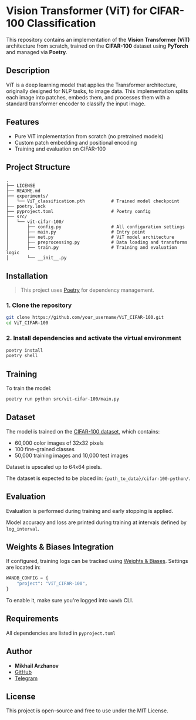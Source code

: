 # Vision Transformer (ViT) for CIFAR-100 Classification

This repository contains an implementation of the **Vision Transformer (ViT)** architecture from scratch, trained on the **CIFAR-100** dataset using **PyTorch** and managed via **Poetry**.

## Description

ViT is a deep learning model that applies the Transformer architecture, originally designed for NLP tasks, to image data. This implementation splits each image into patches, embeds them, and processes them with a standard transformer encoder to classify the input image.

## Features

- Pure ViT implementation from scratch (no pretrained models)
- Custom patch embedding and positional encoding
- Training and evaluation on CIFAR-100

## Project Structure

```
.
├── LICENSE
├── README.md
├── experiments/
│   └── ViT_classification.pth          # Trained model checkpoint
├── poetry.lock
├── pyproject.toml                      # Poetry config
├── src/
│   └── vit-cifar-100/
│       ├── config.py                   # All configuration settings
│       ├── main.py                     # Entry point
│       ├── net.py                      # ViT model architecture
│       ├── preprocessing.py            # Data loading and transforms
│       ├── train.py                    # Training and evaluation logic
│       └── __init__.py
```

## Installation

> This project uses [Poetry](https://python-poetry.org/) for dependency management.

### 1. Clone the repository

```bash
git clone https://github.com/your_username/ViT_CIFAR-100.git
cd ViT_CIFAR-100
```

### 2. Install dependencies and activate the virtual environment

```bash
poetry install
poetry shell
```
## Training

To train the model:

```bash
poetry run python src/vit-cifar-100/main.py
```

## Dataset

The model is trained on the [CIFAR-100 dataset](https://www.cs.toronto.edu/~kriz/cifar.html), which contains:
- 60,000 color images of 32x32 pixels
- 100 fine-grained classes
- 50,000 training images and 10,000 test images

Dataset is upscaled up to 64x64 pixels.

The dataset is expected to be placed in: `{path_to_data}/cifar-100-python/`.

## Evaluation

Evaluation is performed during training and early stopping is applied.

Model accuracy and loss are printed during training at intervals defined by `log_interval`.


## Weights & Biases Integration

If configured, training logs can be tracked using [Weights & Biases](https://wandb.ai/).
Settings are located in:

```python
WANDB_CONFIG = {
    "project": "ViT_CIFAR-100",
}
```

To enable it, make sure you're logged into `wandb` CLI.

## Requirements

All dependencies are listed in `pyproject.toml`

## Author

- **Mikhail Arzhanov**
- [GitHub](https://github.com/miklrz)
- [Telegram](https://t.me/hxastur)

## License

This project is open-source and free to use under the MIT License.
